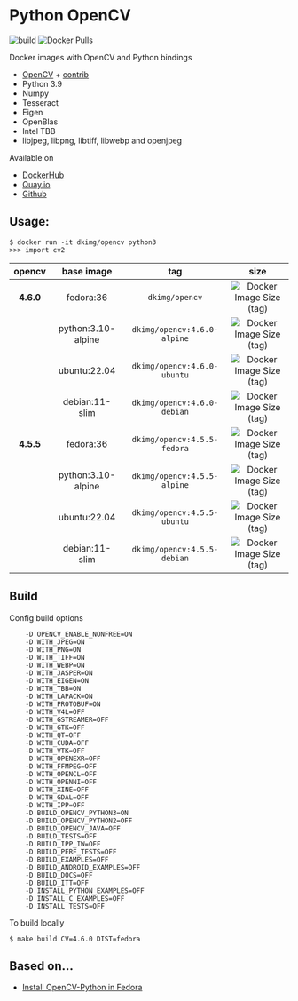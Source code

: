 # Python OpenCV

![build](https://github.com/dkimg/opencv/actions/workflows/build.yml/badge.svg)
![Docker Pulls](https://img.shields.io/docker/pulls/dkimg/opencv?style=flat-square)

Docker images with OpenCV and Python bindings

- [OpenCV](https://github.com/opencv/opencv) + [contrib](https://github.com/opencv/opencv_contrib)
- Python 3.9
- Numpy
- Tesseract
- Eigen
- OpenBlas
- Intel TBB
- libjpeg, libpng, libtiff, libwebp and openjpeg

Available on

- [DockerHub](https://hub.docker.com/r/dkimg/opencv)
- [Quay.io](https://quay.io/dkimg/opencv)
- [Github](https://github.com/dkimg/opencv/pkgs/container/opencv)

## Usage:

```
$ docker run -it dkimg/opencv python3
>>> import cv2
```

| opencv | base image | tag | size |
|:---------:|:------:|:-----:|:-----:|
| **4.6.0** | fedora:36 | `dkimg/opencv` | ![Docker Image Size (tag)](https://img.shields.io/docker/image-size/dkimg/opencv/4.6.0-fedora?label=%20&logo=docker&logoColor=white&style=flat-square) |
| | python:3.10-alpine | `dkimg/opencv:4.6.0-alpine` | ![Docker Image Size (tag)](https://img.shields.io/docker/image-size/dkimg/opencv/4.6.0-alpine?label=%20&logo=docker&logoColor=white&style=flat-square) |
| | ubuntu:22.04 | `dkimg/opencv:4.6.0-ubuntu` | ![Docker Image Size (tag)](https://img.shields.io/docker/image-size/dkimg/opencv/4.6.0-ubuntu?label=%20&logo=docker&logoColor=white&style=flat-square) |
| | debian:11-slim | `dkimg/opencv:4.6.0-debian` | ![Docker Image Size (tag)](https://img.shields.io/docker/image-size/dkimg/opencv/4.6.0-debian?label=%20&logo=docker&logoColor=white&style=flat-square) |
| **4.5.5** | fedora:36 | `dkimg/opencv:4.5.5-fedora` | ![Docker Image Size (tag)](https://img.shields.io/docker/image-size/dkimg/opencv/4.5.5-fedora?label=%20&logo=docker&logoColor=white&style=flat-square) |
| | python:3.10-alpine | `dkimg/opencv:4.5.5-alpine` | ![Docker Image Size (tag)](https://img.shields.io/docker/image-size/dkimg/opencv/4.5.5-alpine?label=%20&logo=docker&logoColor=white&style=flat-square) |
| | ubuntu:22.04 | `dkimg/opencv:4.5.5-ubuntu` | ![Docker Image Size (tag)](https://img.shields.io/docker/image-size/dkimg/opencv/4.5.5-ubuntu?label=%20&logo=docker&logoColor=white&style=flat-square) |
| | debian:11-slim | `dkimg/opencv:4.5.5-debian` | ![Docker Image Size (tag)](https://img.shields.io/docker/image-size/dkimg/opencv/4.5.5-debian?label=%20&logo=docker&logoColor=white&style=flat-square) |


## Build

Config build options

```
    -D OPENCV_ENABLE_NONFREE=ON
    -D WITH_JPEG=ON
    -D WITH_PNG=ON
    -D WITH_TIFF=ON
    -D WITH_WEBP=ON
    -D WITH_JASPER=ON
    -D WITH_EIGEN=ON
    -D WITH_TBB=ON
    -D WITH_LAPACK=ON
    -D WITH_PROTOBUF=ON
    -D WITH_V4L=OFF
    -D WITH_GSTREAMER=OFF
    -D WITH_GTK=OFF
    -D WITH_QT=OFF
    -D WITH_CUDA=OFF
    -D WITH_VTK=OFF
    -D WITH_OPENEXR=OFF
    -D WITH_FFMPEG=OFF
    -D WITH_OPENCL=OFF
    -D WITH_OPENNI=OFF
    -D WITH_XINE=OFF
    -D WITH_GDAL=OFF
    -D WITH_IPP=OFF
    -D BUILD_OPENCV_PYTHON3=ON
    -D BUILD_OPENCV_PYTHON2=OFF
    -D BUILD_OPENCV_JAVA=OFF
    -D BUILD_TESTS=OFF
    -D BUILD_IPP_IW=OFF
    -D BUILD_PERF_TESTS=OFF
    -D BUILD_EXAMPLES=OFF
    -D BUILD_ANDROID_EXAMPLES=OFF
    -D BUILD_DOCS=OFF
    -D BUILD_ITT=OFF
    -D INSTALL_PYTHON_EXAMPLES=OFF
    -D INSTALL_C_EXAMPLES=OFF
    -D INSTALL_TESTS=OFF
```

To build locally

```
$ make build CV=4.6.0 DIST=fedora
```

## Based on...

- [Install OpenCV-Python in Fedora](https://docs.opencv.org/trunk/dd/dd5/tutorial_py_setup_in_fedora.html)
